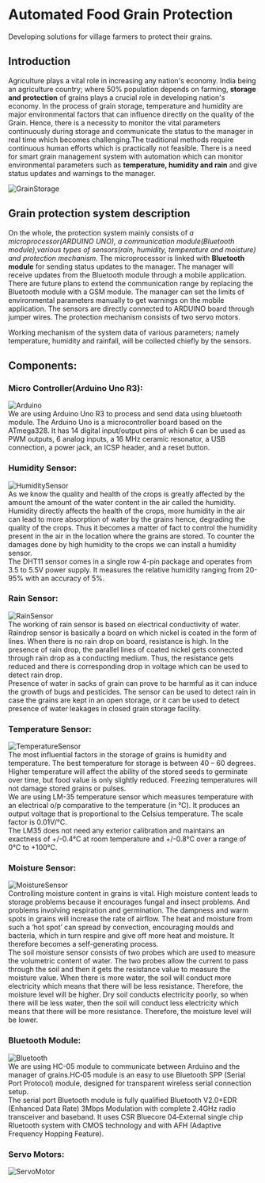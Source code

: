 # Automated Food Grain Protection

Developing solutions for village farmers to protect their grains.

## Introduction

Agriculture plays a vital role in increasing any nation's economy. India being an agriculture country; where 50% population depends on farming, **storage and protection** of grains plays a crucial role in developing nation's economy. In the process of grain storage, temperature and humidity are major environmental factors that can influence directly on the quality of the Grain. Hence, there is a necessity to monitor the vital parameters continuously during storage and communicate the status to the manager in real time which becomes challenging.The traditional methods require continuous human efforts which is practically not feasible. There is a need for smart grain management system with automation which can monitor environmental parameters such as **temperature, humidity and rain** and give status updates and warnings to the manager.

![GrainStorage](Photos/grainStorage.jpg)  

## Grain protection system description
On the whole, the protection system mainly consists of *a microprocessor(ARDUINO UNO), a communication module(Bluetooth module),various types of sensors(rain, humidity, temperature and moisture) and protection mechanism*. The microprocessor is linked with **Bluetooth module** for sending status updates to the manager. The manager will receive updates from the Bluetooth module through a mobile application. There are future plans to extend the communication range by replacing the Bluetooth module with a GSM module. The manager can set the limits of environmental parameters manually to get warnings on the mobile application. The sensors are directly connected to ARDUINO board through jumper wires. The protection mechanism consists of two servo motors.
  
Working mechanism of the system data of various parameters; namely temperature, humidity and rainfall, will be collected chiefly by the sensors. 

## Components:

### Micro Controller(Arduino Uno R3):

![Arduino](Photos/arduinoUno.jpg)  
We are using Arduino Uno R3 to process and send data using bluetooth module. The Arduino Uno is a microcontroller board based on the ATmega328. It has 14 digital input/output pins of which 6 can be used as PWM outputs, 6 analog inputs, a 16 MHz ceramic resonator, a USB connection, a power jack, an ICSP header, and a reset button.  

### Humidity Sensor:

![HumiditySensor](Photos/humidity.jpg)  
As we know the quality and health of the crops is greatly affected by the amount the amount of the water content in the air called the humidity. Humidity directly affects the health of the crops, more humidity in the air can lead to more absorption of water by the grains hence, degrading the quality of the crops. Thus it becomes a matter of fact to control the humidity present in the air in the location where the grains are stored. To counter the damages done by high humidity to the crops we can install a humidity sensor.  
The DHT11 sensor comes in a single row 4-pin package and operates from 3.5 to 5.5V power supply. It measures the relative humidity ranging from 20-95% with an accuracy of 5%.

### Rain Sensor: 

![RainSensor](Photos/rain.jpg)  
The working of rain sensor is based on electrical conductivity of water. Raindrop sensor is basically a board on which nickel is coated in the form of lines. When there is no rain drop on board, resistance is high. In the presence of rain drop, the parallel lines of coated nickel gets connected through rain drop as a conducting medium. Thus, the resistance gets reduced and there is corresponding drop in voltage which can be used to detect rain drop.  
Presence of water in sacks of grain can prove to be harmful as it can induce the growth of bugs and pesticides. The sensor can be used to detect rain in case the grains are kept in an open storage, or it can be used to detect presence of water leakages in closed grain storage facility.  

### Temperature Sensor:

![TemperatureSensor](Photos/temperature.jpg)  
The most influential factors in the storage of grains is humidity and temperature. The best temperature for storage is between 40 – 60 degrees. Higher temperature will affect the ability of the stored seeds to germinate over time, but food value is only slightly reduced.  Freezing temperatures will not damage stored grains or pulses.  
We are using LM-35 temperature sensor which measures temperature with an electrical o/p comparative to the temperature (in °C). It produces an output voltage that is proportional to the Celsius temperature. The scale factor is 0.01V/°C.  
The LM35 does not need any exterior calibration and maintains an exactness of +/-0.4°C at room temperature and +/-0.8°C over a range of 0°C to +100°C.  

### Moisture Sensor:

![MoistureSensor](Photos/moisture.jpg)  
Controlling moisture content in grains is vital. High moisture content leads to storage problems because it encourages fungal and insect problems. And problems involving respiration and germination. The dampness and warm spots in grains will increase the rate of airflow. The heat and moisture from such a ‘hot spot’ can spread by convection, encouraging moulds and bacteria, which in turn respire and give off more heat and moisture. It therefore becomes a self-generating process.  
The soil moisture sensor consists of two probes which are used to measure the volumetric content of water. The two probes allow the current to pass through the soil and then it gets the resistance value to measure the moisture value. When there is more water, the soil will conduct more electricity which means that there will be less resistance. Therefore, the moisture level will be higher. Dry soil conducts electricity poorly, so when there will be less water, then the soil will conduct less electricity which means that there will be more resistance. Therefore, the moisture level will be lower.  

### Bluetooth Module:

![Bluetooth](Photos/bluetooth.jpg)  
We are using HC-05 module to communicate between Arduino and the manager of grains.HC‐05 module is an easy to use Bluetooth SPP (Serial Port Protocol) module, designed for transparent wireless serial connection setup.  
The serial port Bluetooth module is fully qualified Bluetooth V2.0+EDR (Enhanced Data Rate) 3Mbps Modulation with complete 2.4GHz radio transceiver and baseband. It uses CSR Bluecore 04‐External single chip Rluetooth system with CMOS technology and with AFH (Adaptive Frequency Hopping Feature).

### Servo Motors:

![ServoMotor](Photos/servoMotor.jpg)
